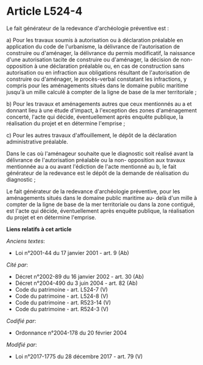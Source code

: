 # Article L524-4

Le fait générateur de la redevance d'archéologie préventive est :

a) Pour les travaux soumis à autorisation ou à déclaration préalable en application du code de l'urbanisme, la délivrance de
l'autorisation de construire ou d'aménager, la délivrance du permis modificatif, la naissance d'une autorisation tacite de
construire ou d'aménager, la décision de non-opposition à une déclaration préalable ou, en cas de construction sans
autorisation ou en infraction aux obligations résultant de l'autorisation de construire ou d'aménager, le procès-verbal
constatant les infractions, y compris pour les aménagements situés dans le domaine public maritime jusqu'à un mille calculé à
compter de la ligne de base de la mer territoriale ;

b) Pour les travaux et aménagements autres que ceux mentionnés au a et donnant lieu à une étude d'impact, à l'exception des
zones d'aménagement concerté, l'acte qui décide, éventuellement après enquête publique, la réalisation du projet et en
détermine l'emprise ;

c) Pour les autres travaux d'affouillement, le dépôt de la déclaration administrative préalable.

Dans le cas où l'aménageur souhaite que le diagnostic soit réalisé avant la délivrance de l'autorisation préalable ou la non-
opposition aux travaux mentionnée au a ou avant l'édiction de l'acte mentionné au b, le fait générateur de la redevance est
le dépôt de la demande de réalisation du diagnostic ;

Le fait générateur de la redevance d'archéologie préventive, pour les aménagements situés dans le domaine public maritime au-
delà d'un mille à compter de la ligne de base de la mer territoriale ou dans la zone contiguë, est l'acte qui décide,
éventuellement après enquête publique, la réalisation du projet et en détermine l'emprise.

**Liens relatifs à cet article**

_Anciens textes_:

  - Loi n°2001-44 du 17 janvier 2001 - art. 9 (Ab)

_Cité par_:

  - Décret n°2002-89 du 16 janvier 2002 - art. 30 (Ab)
  - Décret n°2004-490 du 3 juin 2004 - art. 82 (Ab)
  - Code du patrimoine - art. L524-7 (V)
  - Code du patrimoine - art. L524-8 (V)
  - Code du patrimoine - art. R523-14 (V)
  - Code du patrimoine - art. R524-3 (V)

_Codifié par_:

  - Ordonnance n°2004-178 du 20 février 2004

_Modifié par_:

  - Loi n°2017-1775 du 28 décembre 2017 - art. 79 (V)
